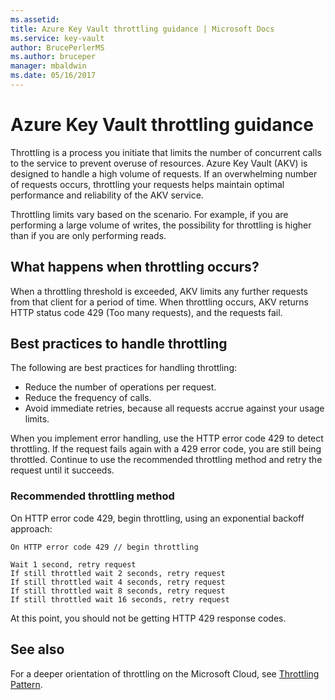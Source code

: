 ```yaml
---
ms.assetid: 
title: Azure Key Vault throttling guidance | Microsoft Docs
ms.service: key-vault
author: BrucePerlerMS
ms.author: bruceper
manager: mbaldwin
ms.date: 05/16/2017
---
```

# Azure Key Vault throttling guidance

Throttling is a process you initiate that limits the number of concurrent calls to the service to prevent overuse of resources. Azure Key Vault (AKV) is designed to handle a high volume of requests. If an overwhelming number of requests occurs, throttling your requests helps maintain optimal performance and reliability of the AKV service.

Throttling limits vary based on the scenario. For example, if you are performing a large volume of writes, the possibility for throttling is higher than if you are only performing reads.

## What happens when throttling occurs?

When a throttling threshold is exceeded, AKV limits any further requests from that client for a period of time. When throttling occurs, AKV returns HTTP status code 429 (Too many requests), and the requests fail. 

## Best practices to handle throttling

The following are best practices for handling throttling:
- Reduce the number of operations per request.
- Reduce the frequency of calls.
- Avoid immediate retries, because all requests accrue against your usage limits.

When you implement error handling, use the HTTP error code 429 to detect throttling. If the request fails again with a 429 error code, you are still being throttled. Continue to use the recommended throttling method and retry the request until it succeeds.

### Recommended throttling method

On HTTP error code 429, begin throttling, using an exponential backoff approach:

```
On HTTP error code 429 // begin throttling

Wait 1 second, retry request
If still throttled wait 2 seconds, retry request
If still throttled wait 4 seconds, retry request
If still throttled wait 8 seconds, retry request
If still throttled wait 16 seconds, retry request

```

At this point, you should not be getting HTTP 429 response codes.

## See also

For a deeper orientation of throttling on the Microsoft Cloud, see [Throttling Pattern](https://docs.microsoft.com/azure/architecture/patterns/throttling).


